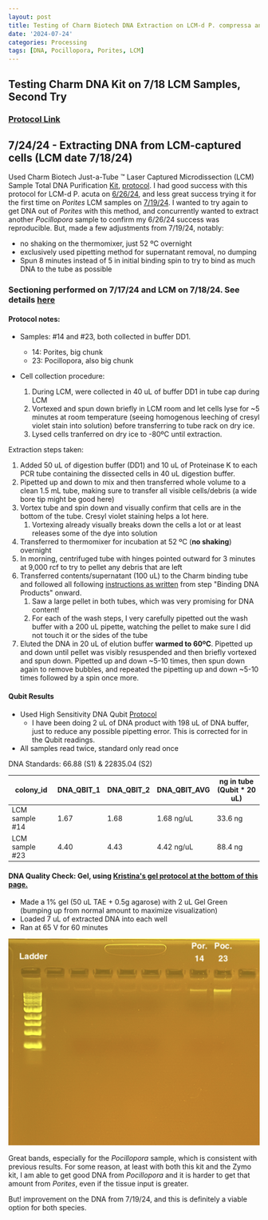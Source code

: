 ```yaml
---
layout: post
title: Testing of Charm Biotech DNA Extraction on LCM-d P. compressa and P. acuta
date: '2024-07-24'
categories: Processing
tags: [DNA, Pocillopora, Porites, LCM]
---
```


## Testing Charm DNA Kit on 7/18 LCM Samples, Second Try

### [Protocol Link](https://zdellaert.github.io/ZD_Putnam_Lab_Notebook/Charm-LCM-DNA-Kit-Protocol/)

## 7/24/24 - Extracting DNA from LCM-captured cells (LCM date 7/18/24)

Used Charm Biotech Just-a-Tube ™ Laser Captured Microdissection (LCM) Sample Total DNA Purification [Kit](https://www.charmbiotech.com/lcm-rna.htm), [protocol](https://github.com/zdellaert/ZD_Putnam_Lab_Notebook/blob/master/protocols/Charm_Biotech_LCM_DNA_Kit.pdf). I had good success with this protocol for LCM-d P. acuta on [6/26/24](https://zdellaert.github.io/ZD_Putnam_Lab_Notebook/LCM-20240613-DNA-Extractions-Charm/), and less great success trying it for the first time on *Porites* LCM samples on [7/19/24](https://zdellaert.github.io/ZD_Putnam_Lab_Notebook/LCM-20240718-DNA-Extractions-Charm/). I wanted to try again to get DNA out of *Porites* with this method, and concurrently wanted to extract another *Pocillopora* sample to confirm my 6/26/24 success was reproducible. But, made a few adjustments from 7/19/24, notably:
   - no shaking on the thermomixer, just 52 ºC overnight
   - exclusively used pipetting method for supernatant removal, no dumping
   - Spun 8 minutes instead of 5 in initial binding spin to try to bind as much DNA to the tube as possible

### Sectioning performed on 7/17/24 and LCM on 7/18/24. See details [here](https://zdellaert.github.io/ZD_Putnam_Lab_Notebook/LCM-Test-4/) 

#### Protocol notes:

- Samples: #14 and #23, both collected in buffer DD1.
  - 14: Porites, big chunk
  - 23: Pocillopora, also big chunk
  
- Cell collection procedure:
  1. During LCM, were collected in 40 uL of buffer DD1 in tube cap during LCM
  2. Vortexed and spun down briefly in LCM room and let cells lyse for ~5 minutes at room temperature (seeing homogenous leeching of cresyl violet stain into solution) before transferring to tube rack on dry ice.
  3. Lysed cells tranferred on dry ice to -80ºC until extraction.

Extraction steps taken:
1. Added 50 uL of digestion buffer (DD1) and 10 uL of Proteinase K to each PCR tube containing the dissected cells in 40 uL digestion buffer. 
2. Pipetted up and down to mix and then transferred whole volume to a clean 1.5 mL tube, making sure to transfer all visible cells/debris (a wide bore tip might be good here)
3. Vortex tube and spin down and visually confirm that cells are in the bottom of the tube. Cresyl violet staining helps a lot here.
   1. Vortexing already visually breaks down the cells a lot or at least releases some of the dye into solution
4. Transferred to thermomixer for incubation at 52 ºC (**no shaking**) overnight
5. In morning, centrifuged tube with hinges pointed outward for 3 minutes at 9,000 rcf to try to pellet any debris that are left
6. Transferred contents/supernatant (100 uL) to the Charm binding tube and followed all following [instructions as written](https://github.com/zdellaert/ZD_Putnam_Lab_Notebook/blob/master/protocols/Charm_Biotech_LCM_DNA_Kit.pdf) from step "Binding DNA Products" onward.
   1. Saw a large pellet in both tubes, which was very promising for DNA content!
   2. For each of the wash steps, I very carefully pipetted out the wash buffer with a 200 uL pipette, watching the pellet to make sure I did not touch it or the sides of the tube
7. Eluted the DNA in 20 uL of elution buffer **warmed to 60ºC**. Pipetted up and down until pellet was visibly resuspended and then briefly vortexed and spun down. Pipetted up and down ~5-10 times, then spun down again to remove bubbles, and repeated the pipetting up and down ~5-10 times followed by a spin once more.
  
#### Qubit Results

- Used High Sensitivity DNA Qubit [Protocol](https://zdellaert.github.io/ZD_Putnam_Lab_Notebook/Qubit-Protocol/)
  - I have been doing 2 uL of DNA product with 198 uL of DNA buffer, just to reduce any possible pipetting error. This is corrected for in the Qubit readings.
- All samples read twice, standard only read once

 DNA Standards: 66.88 (S1) & 22835.04 (S2)

| colony_id | DNA_QBIT_1 | DNA_QBIT_2 | DNA_QBIT_AVG | ng in tube (Qubit * 20 uL) | 
|-----------|------------|------------|--------------|--------------|
| LCM sample #14  |  1.67 |  1.68   |  1.68 ng/uL | 33.6 ng     |
| LCM sample #23  |  4.40 |  4.43  |  4.42 ng/uL | 88.4 ng      |

#### DNA Quality Check: Gel, using [Kristina's gel protocol at the bottom of this page.](https://zdellaert.github.io/ZD_Putnam_Lab_Notebook/Protocols_Zymo_Quick_DNA_RNA_Miniprep_Plus/)

- Made a 1% gel (50 uL TAE + 0.5g agarose) with 2 uL Gel Green (bumping up from normal amount to maximize visualization)
- Loaded 7 uL of extracted DNA into each well
- Ran at 65 V for 60 minutes

![2024-07-24-gel-Charm.JPG](https://github.com/zdellaert/ZD_Putnam_Lab_Notebook/blob/master/images/gels/2024-07-24-gel-Charm.JPG?raw=true)

Great bands, especially for the *Pocillopora* sample, which is consistent with previous results. For some reason, at least with both this kit and the Zymo kit, I am able to get good DNA from *Pocillopora* and it is harder to get that amount from *Porites*, even if the tissue input is greater. 

But! improvement on the DNA from 7/19/24, and this is definitely a viable option for both species.